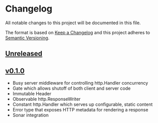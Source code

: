 # Changelog
All notable changes to this project will be documented in this file.

The format is based on [Keep a Changelog](http://keepachangelog.com/en/1.0.0/)
and this project adheres to [Semantic Versioning](http://semver.org/spec/v2.0.0.html).

## [Unreleased]

## [v0.1.0]
- Busy server middleware for controlling http.Handler concurrency
- Gate which allows shutoff of both client and server code
- Immutable Header
- Observable http.ResponseWriter
- Constant http.Handler which serves up configurable, static content
- Error type that exposes HTTP metadata for rendering a response
- Sonar integration

[Unreleased]: https://github.com/xmidt-org/httpaux/compare/v0.1.0..HEAD
[v0.1.0]: https://github.com/xmidt-org/httpaux/compare/0.0.0...v0.1.0
